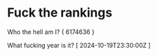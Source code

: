 # Fuck the rankings

Who the hell am I?
{ 6174636 }

What fucking year is it?
[ 2024-10-19T23:30:00Z ]
